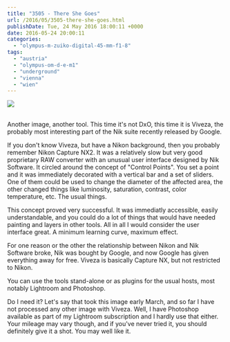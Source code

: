 ```yaml
---
title: "3505 - There She Goes"
url: /2016/05/3505-there-she-goes.html
publishDate: Tue, 24 May 2016 18:00:11 +0000
date: 2016-05-24 20:00:11
categories: 
  - "olympus-m-zuiko-digital-45-mm-f1-8"
tags: 
  - "austria"
  - "olympus-om-d-e-m1"
  - "underground"
  - "vienna"
  - "wien"
---
```

<div class="container">
<div class="center"><a target="_blank" href="https://d25zfm9zpd7gm5.cloudfront.net/1200x1200/2016/20160309_175646-Edit_lr.jpg"><img class="webfeedsFeaturedVisual" src="https://d25zfm9zpd7gm5.cloudfront.net/0600x0600/2016/20160309_175646-Edit_lr.jpg" /></a></div>
</div>
<br />

Another image, another tool. This time it's not DxO, this time it is Viveza, the probably most interesting part of the Nik suite recently released by Google.

If you don't know Viveza, but have a Nikon background, then you probably remember Nikon Capture NX2. It was a relatively slow but very good proprietary RAW converter with an unusual user interface designed by Nik Software. It circled around the concept of "Control Points". You set a point and it was immediately decorated with a vertical bar and a set of sliders. One of them could be used to change the diameter of the affected area, the other changed things like luminosity, saturation, contrast, color temperature, etc. The usual things.

This concept proved very successful. It was immediatly accessible, easily understandable, and you could do a lot of things that would have needed painting and layers in other tools. All in all I would consider the user interface great. A minimum learning curve, maximum effect.

For one reason or the other the relationship between Nikon and Nik Software broke, Nik was bought by Google, and now Google has given everything away for free. Viveza is basically Capture NX, but not restricted to Nikon.

You can use the tools stand-alone or as plugins for the usual hosts, most notably Lightroom and Photoshop.

Do I need it? Let's say that took this image early March, and so far I have not processed any other image with Viveza. Well, I have Photoshop available as part of my Lightroom subscription and I hardly use that either. Your mileage may vary though, and if you've never tried it, you should definitely give it a shot. You may well like it.
